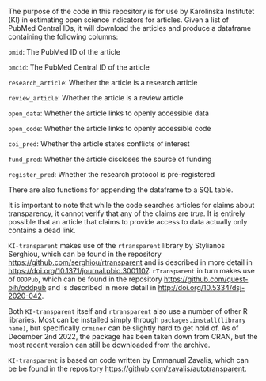 The purpose of the code in this repository is for use by Karolinska Institutet (KI) in estimating open science indicators for articles. Given a list of PubMed Central IDs, it will download the articles and produce a dataframe containing the following columns:

`pmid`: The PubMed ID of the article

`pmcid`: The PubMed Central ID of the article

`research_article`: Whether the article is a research article

`review_article`: Whether the article is a review article

`open_data`: Whether the article links to openly accessible data

`open_code`: Whether the article links to openly accessible code

`coi_pred`: Whether the article states conflicts of interest

`fund_pred`: Whether the article discloses the source of funding

`register_pred`: Whether the research protocol is pre-registered

There are also functions for appending the dataframe to a SQL table.

It is important to note that while the code searches articles for claims about transparency, it cannot verify that any of the claims are *true*. It is entirely possible that an article that claims to provide access to data actually only contains a dead link.

`KI-transparent` makes use of the `rtransparent` library by Stylianos Serghiou, which can be found in the repository https://github.com/serghiou/rtransparent and is described in more detail in https://doi.org/10.1371/journal.pbio.3001107. `rTransparent` in turn makes use of `ODDPub`, which can be found in the repository https://github.com/quest-bih/oddpub and is described in more detail in http://doi.org/10.5334/dsj-2020-042.

Both `KI-transparent` itself and `rtransparent` also use a number of other R libraries. Most can be installed simply through `packages.install(library name)`, but specifically `crminer` can be slightly hard to get hold of. As of December 2nd 2022, the package has been taken down from CRAN, but the most recent version can still be downloaded from the archive.

`KI-transparent` is based on code written by Emmanual Zavalis, which can be be found in the repository https://github.com/zavalis/autotransparent.